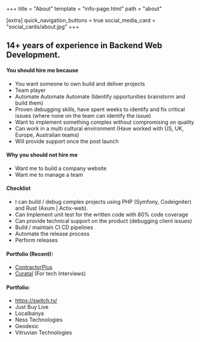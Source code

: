 +++
title = "About"
template = "info-page.html"
path = "about"

[extra]
quick_navigation_buttons = true
social_media_card = "social_cards/about.jpg"
+++

## 14+ years of experience in Backend Web Development.

#### You should hire me because
- You want someone to own build and deliver projects
- Team player
- Automate Automate Automate (Identify opportunities brainstorm and build them)
- Proven debugging skills, have spent weeks to identify and fix critical issues (where none on the team can identify the issue)
- Want to implement something complex without compromising on quality
- Can work in a multi cultural environment (Have worked with US, UK, Europe, Australian teams)
- Will provide support once the post launch

#### Why you should not hire me 
- Want me to build a company website
- Want me to manage a team

#### Checklist
- I can build / debug complex projects using  PHP (Symfony, Codeigniter) and Rust (Axum | Actix-web).
- Can Implement unit test for the written code with 80% code coverage
- Can provide technical support on the product (debugging client issues)
- Build / maintain CI CD pipelines
- Automate the release process
- Perform releases

#### Portfolio (Recent):
- [ContractorPlus](https://contractorplus.app/)
- [Curatal](https://www.curatal.com/) (For tech Interviews)

#### Portfolio:
- https://switch.tv/ 
- Just Buy Live
- Localbanya
- Ness Technologies
- Geodesic
- Vitruvian Technologies
